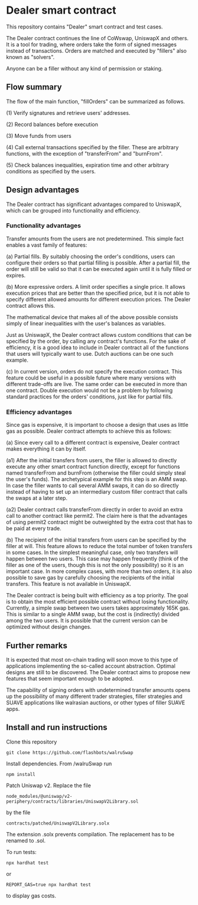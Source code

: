 # Dealer smart contract

This repository contains "Dealer" smart contract and test cases.

The Dealer contract continues the line of CoWswap, UniswapX and others.
It is a tool for trading, where orders take the form of signed messages instead
of transactions. Orders are matched and executed by "fillers" also known as "solvers".

Anyone can be a filler without any kind of permission or staking.

## Flow summary

The flow of the main function, "fillOrders" can be summarized as follows.

(1) Verify signatures and retrieve users' addresses.

(2) Record balances before execution

(3) Move funds from users

(4) Call external transactions specified by the filler. These are arbitrary functions, with the exception of "transferFrom" and "burnFrom".

(5) Check balances inequalities, expiration time and other arbitrary conditions as specified by the users.

## Design advantages

The Dealer contract has significant advantages compared to UniswapX, which
can be grouped into functionality and efficiency.

### Functionality advantages

Transfer amounts from the users are not predetermined.
This simple fact enables a vast family of features:

(a) Partial fills. By suitably choosing the order's conditions, users
can configure their orders so that partial filling is possible. After a partial
fill, the order will still be valid so that it can be executed again until
it is fully filled or expires.

(b) More expressive orders. A limit order specifies a single price. It allows
execution prices that are better than the specified price, but it is not
able to specify different allowed amounts for different execution prices. 
The Dealer contract allows this.

The mathematical device that makes all of the above possible consists simply
of linear inequalities with the user's balances as variables.

Just as UniswapX, the Dealer contract allows custom conditions that
can be specified by the order, by calling any contract's functions.
For the sake of efficiency, it is a good idea to include in Dealer contract all of the functions that users will typically want to use. Dutch auctions can be one such example.

(c) In current version, orders do not specify the execution contract. This 
feature could be useful in a possible future where many versions with different
trade-offs are live. The same order can be executed in more than one contract.
Double execution would not be a problem by following standard practices for
the orders' conditions, just like for partial fills.

### Efficiency advantages

Since gas is expensive, it is important to choose a design that
uses as little gas as possible. Dealer contract attempts to achieve this
as follows:

(a) Since every call to a different contract is expensive, Dealer contract
makes everything it can by itself.

(a1) After the initial transfers from users, the filler is allowed to directly execute any other smart contract function directly, except for functions named transferFrom and burnFrom (otherwise the filler could simply steal the user's funds). The archetypical example for this step is an AMM swap. In case the filler wants to call several AMM swaps,
it can do so directly instead of having to set up an intermediary custom filler contract that calls the swaps at a later step.

(a2) Dealer contract calls transferFrom directly in order to avoid an extra
call to another contract like permit2. The claim here is that the advantages of using permit2 contract might be outweighted by the extra cost that has to be paid at every trade.

(b) The recipient of the initial transfers from users can be specified by the
filler at will. This feature allows to reduce the total number of token transfers
in some cases. In the simplest meaningful case, only two transfers will happen between two users. This case may happen frequently (think of the filler as one of the users, though this is not the only possibility) so it is an important case. In more complex cases, with more than two orders, it is also possible to save gas by carefully choosing the recipients of the initial transfers. This feature is not available in UniswapX.

The Dealer contract is being built with efficiency as a top priority.
The goal is to obtain the most efficient possible contract without losing functionality.
Currently, a simple swap between two users takes approximately 165K gas. This is similar
to a single AMM swap, but the cost is (indirectly) divided among the two users.
It is possible that the current version can be optimized without design changes.

## Further remarks

It is expected that most on-chain trading will soon move to this type of applications implementing the so-called account abstraction. Optimal designs are still to be discovered. The Dealer contract aims to propose new features that seem important 
enough to be adopted.

The capability of signing orders with undetermined transfer amounts opens up
the possibility of many different trader strategies, filler strategies and SUAVE applications like walrasian auctions, or other types of filler SUAVE apps.


## Install and run instructions

Clone this repository
```
git clone https://github.com/flashbots/walruSwap
```

Install dependencies. From /walruSwap run
```
npm install
```

Patch Uniswap v2. Replace the file
```
node_modules/@uniswap/v2-periphery/contracts/libraries/UniswapV2Library.sol
```
by the file
```
contracts/patched/UniswapV2Library.solx
```
The extension .solx prevents compilation. The replacement has to be renamed to .sol.

To run tests:
```shell
npx hardhat test
```
or
```shell
REPORT_GAS=true npx hardhat test
```
to display gas costs.
